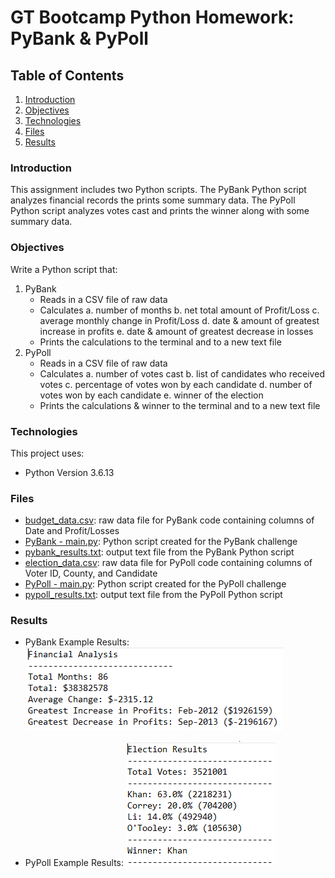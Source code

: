 # GT Bootcamp Python Homework: PyBank &amp; PyPoll

## Table of Contents
1. [Introduction](#introduction)
2. [Objectives](#objectives)
3. [Technologies](#technologies)
4. [Files](#files)
5. [Results](#results)

<a name="introduction"></a>
### Introduction
This assignment includes two Python scripts. The PyBank Python script analyzes financial records the prints some summary data. The PyPoll Python script analyzes votes cast and prints the winner along with some summary data.

<a name="objectives"></a>
### Objectives
Write a Python script that:
1. PyBank
    * Reads in a CSV file of raw data
    * Calculates
        a. number of months
        b. net total amount of Profit/Loss
        c. average monthly change in Profit/Loss
        d. date & amount of greatest increase in profits
        e. date & amount of greatest decrease in losses
    * Prints the calculations to the terminal and to a new text file
2. PyPoll
    * Reads in a CSV file of raw data
    * Calculates
        a. number of votes cast
        b. list of candidates who received votes
        c. percentage of votes won by each candidate
        d. number of votes won by each candidate
        e. winner of the election
    * Prints the calculations & winner to the terminal and to a new text file

<a name="technologies"></a>
### Technologies
This project uses: 
* Python Version 3.6.13

<a name="files"></a>
### Files
* [budget_data.csv](PyBank/Resources/budget_data.csv): raw data file for PyBank code containing columns of Date and Profit/Losses
* [PyBank - main.py](PyBank/main.py): Python script created for the PyBank challenge
* [pybank_results.txt](PyBank/Analysis/pybank_results.txt): output text file from the PyBank Python script
* [election_data.csv](PyPoll/Resources/election_data.csv): raw data file for PyPoll code containing columns of Voter ID, County, and Candidate
* [PyPoll - main.py](PyPoll/main.py): Python script created for the PyPoll challenge
* [pypoll_results.txt](PyPyPoll/Analysis/pypoll_results.txt): output text file from the PyPoll Python script

<a name="results"></a>
### Results

* PyBank Example Results:
![PyBank_Example_Results.PNG](PyBank_Example_Results.PNG)

* PyPoll Example Results:
![PyPoll_Example_Results.PNG](PyPoll_Example_Results.PNG)